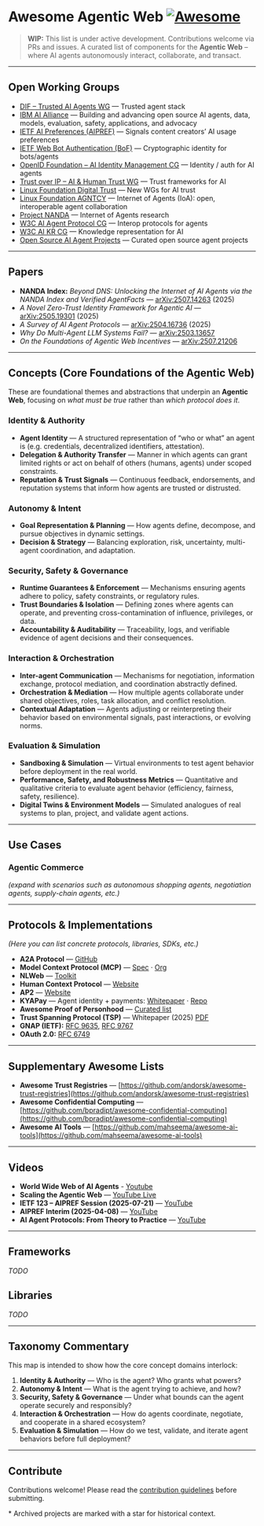 # Awesome Agentic Web [![Awesome](https://awesome.re/badge.svg)](https://awesome.re)

> **WIP:** This list is under active development. Contributions welcome via PRs and issues.
> A curated list of components for the **Agentic Web** – where AI agents autonomously interact, collaborate, and transact.

---

## Open Working Groups

* [DIF – Trusted AI Agents WG](https://identity.foundation/working-groups/trusted-agents.html) — Trusted agent stack
* [IBM AI Alliance](https://thealliance.ai/) — Building and advancing open source AI agents, data, models, evaluation, safety, applications, and advocacy
* [IETF AI Preferences (AIPREF)](https://datatracker.ietf.org/wg/aipref/about/) — Signals content creators’ AI usage preferences
* [IETF Web Bot Authentication (BoF)](https://datatracker.ietf.org/doc/bofreq-nottingham-web-bot-authentication/) — Cryptographic identity for bots/agents
* [OpenID Foundation – AI Identity Management CG](https://openid.net/cg/artificial-intelligence-identity-management-community-group/) — Identity / auth for AI agents
* [Trust over IP – AI & Human Trust WG](https://www.lfdecentralizedtrust.org/projects/trust-over-ip) — Trust frameworks for AI
* [Linux Foundation Digital Trust](https://www.lfdecentralizedtrust.org/blog/toip-and-dif-announce-three-new-working-groups-for-trust-in-the-age-of-ai?hsLang=en) — New WGs for AI trust
* [Linux Foundation AGNTCY](https://github.com/agntcy) — Internet of Agents (IoA): open, interoperable agent collaboration
* [Project NANDA](https://nandaproject.org/) — Internet of Agents research
* [W3C AI Agent Protocol CG](https://www.w3.org/groups/cg/agentprotocol) — Interop protocols for agents
* [W3C AI KR CG](https://www.w3.org/groups/cg/aikr) — Knowledge representation for AI
* [Open Source AI Agent Projects](https://github.com/e2b-dev/awesome-ai-agents?tab=readme-ov-file#open-source-projects) — Curated open source agent projects

---

## Papers

* **NANDA Index:** *Beyond DNS: Unlocking the Internet of AI Agents via the NANDA Index and Verified AgentFacts* — [arXiv:2507.14263](https://arxiv.org/abs/2507.14263) (2025)
* *A Novel Zero-Trust Identity Framework for Agentic AI* — [arXiv:2505.19301](https://arxiv.org/abs/2505.19301) (2025)
* *A Survey of AI Agent Protocols* — [arXiv:2504.16736](https://arxiv.org/abs/2504.16736) (2025)
* *Why Do Multi-Agent LLM Systems Fail?* — [arXiv:2503.13657](https://arxiv.org/abs/2503.13657)
* *On the Foundations of Agentic Web Incentives* — [arXiv:2507.21206](https://arxiv.org/pdf/2507.21206)

---

## Concepts (Core Foundations of the Agentic Web)

These are foundational themes and abstractions that underpin an **Agentic Web**, focusing on *what must be true* rather than *which protocol does it*.

### Identity & Authority

* **Agent Identity** — A structured representation of “who or what” an agent is (e.g. credentials, decentralized identifiers, attestation).
* **Delegation & Authority Transfer** — Manner in which agents can grant limited rights or act on behalf of others (humans, agents) under scoped constraints.
* **Reputation & Trust Signals** — Continuous feedback, endorsements, and reputation systems that inform how agents are trusted or distrusted.

### Autonomy & Intent

* **Goal Representation & Planning** — How agents define, decompose, and pursue objectives in dynamic settings.
* **Decision & Strategy** — Balancing exploration, risk, uncertainty, multi-agent coordination, and adaptation.

### Security, Safety & Governance

* **Runtime Guarantees & Enforcement** — Mechanisms ensuring agents adhere to policy, safety constraints, or regulatory rules.
* **Trust Boundaries & Isolation** — Defining zones where agents can operate, and preventing cross-contamination of influence, privileges, or data.
* **Accountability & Auditability** — Traceability, logs, and verifiable evidence of agent decisions and their consequences.

### Interaction & Orchestration

* **Inter-agent Communication** — Mechanisms for negotiation, information exchange, protocol mediation, and coordination abstractly defined.
* **Orchestration & Mediation** — How multiple agents collaborate under shared objectives, roles, task allocation, and conflict resolution.
* **Contextual Adaptation** — Agents adjusting or reinterpreting their behavior based on environmental signals, past interactions, or evolving norms.

### Evaluation & Simulation

* **Sandboxing & Simulation** — Virtual environments to test agent behavior before deployment in the real world.
* **Performance, Safety, and Robustness Metrics** — Quantitative and qualitative criteria to evaluate agent behavior (efficiency, fairness, safety, resilience).
* **Digital Twins & Environment Models** — Simulated analogues of real systems to plan, project, and validate agent actions.

---

## Use Cases

### Agentic Commerce

*(expand with scenarios such as autonomous shopping agents, negotiation agents, supply-chain agents, etc.)*

---

## Protocols & Implementations

*(Here you can list concrete protocols, libraries, SDKs, etc.)*

* **A2A Protocol** — [GitHub](https://github.com/a2aproject/A2A)
* **Model Context Protocol (MCP)** — [Spec](https://modelcontextprotocol.io) · [Org](https://github.com/modelcontextprotocol)
* **NLWeb** — [Toolkit](https://github.com/nlweb-ai/NLWeb)
* **Human Context Protocol** — [Website](https://humancontextprotocol.com/)
* **AP2** — [Website](https://ap2-protocol.org/)
* **KYAPay** — Agent identity + payments: [Whitepaper](https://www.kyapay.ai/) · [Repo](https://github.com/skyfire-xyz/kyapay)
* **Awesome Proof of Personhood** — [Curated list](https://github.com/andorsk/awesome-proof-of-personhood)
* **Trust Spanning Protocol (TSP)** — Whitepaper (2025) [PDF](https://trustoverip.org/wp-content/uploads/TSP_-Strengthening-Trust-in-Human-and-AI-Interactions.pdf)
* **GNAP (IETF):** [RFC 9635](https://datatracker.ietf.org/doc/rfc9635/), [RFC 9767](https://datatracker.ietf.org/doc/rfc9767)
* **OAuth 2.0:** [RFC 6749](https://datatracker.ietf.org/doc/html/rfc6749)

---

## Supplementary Awesome Lists

* **Awesome Trust Registries** — [https://github.com/andorsk/awesome-trust-registries](https://github.com/andorsk/awesome-trust-registries)
* **Awesome Confidential Computing** — [https://github.com/bpradipt/awesome-confidential-computing](https://github.com/bpradipt/awesome-confidential-computing)
* **Awesome AI Tools** — [https://github.com/mahseema/awesome-ai-tools](https://github.com/mahseema/awesome-ai-tools)

---

## Videos

* **World Wide Web of AI Agents** - [Youtube](https://www.youtube.com/watch?v=jlcO19XyQ1I)
* **Scaling the Agentic Web** — [YouTube Live](https://www.youtube.com/live/SJ8rFKJ8NHw?si=aCu03ZYaUKo6v5Lc&t=2235)
* **IETF 123 – AIPREF Session (2025-07-21)** — [YouTube](https://www.youtube.com/watch?v=peXOXYH8vzM)
* **AIPREF Interim (2025-04-08)** — [YouTube](https://www.youtube.com/watch?v=yc2lON_eVzk)
* **AI Agent Protocols: From Theory to Practice** — [YouTube](https://www.youtube.com/watch?v=N_etKamePm0)

---

## Frameworks

*TODO*

## Libraries

*TODO*

---

## Taxonomy Commentary

This map is intended to show how the core concept domains interlock:

1. **Identity & Authority** — Who is the agent? Who grants what powers?
2. **Autonomy & Intent** — What is the agent trying to achieve, and how?
3. **Security, Safety & Governance** — Under what bounds can the agent operate securely and responsibly?
4. **Interaction & Orchestration** — How do agents coordinate, negotiate, and cooperate in a shared ecosystem?
5. **Evaluation & Simulation** — How do we test, validate, and iterate agent behaviors before full deployment?

---

## Contribute

Contributions welcome! Please read the [contribution guidelines](contributing.md) before submitting.

\* Archived projects are marked with a star for historical context.
